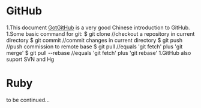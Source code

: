 # GitHub
1.This document [GotGitHub](http://www.worldhello.net/gotgithub/index.html) is a very good Chinese introduction to GitHub.
1.Some basic command for git:
    $ git clone //checkout a repository in current directory
    $ git commit //commit changes in current directory
    $ git push //push commission to remote base
    $ git pull //equals 'git fetch' plus 'git merge'
    $ git pull --rebase //equals 'git fetch' plus 'git rebase'
1.GitHub also suport SVN and Hg

# Ruby
to be continued...  
